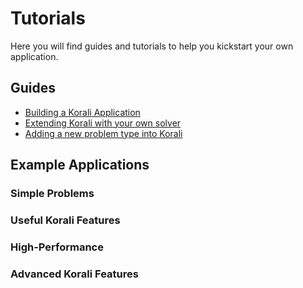 # Tutorials

Here you will find guides and tutorials to help you kickstart your own application. 

## Guides

+ [Building a Korali Application](tutorials/g0-building-korali.md)
+ [Extending Korali with your own solver](tutorials/g1-adding-solver.md)
+ [Adding a new problem type into Korali](tutorials/g2-adding-problem.md)

## Example Applications

### Simple Problems

<!--- Tutorials A List --->

### Useful Korali Features

<!--- Tutorials B List --->

### High-Performance

<!--- Tutorials C List --->

### Advanced Korali Features

<!--- Tutorials D List --->

